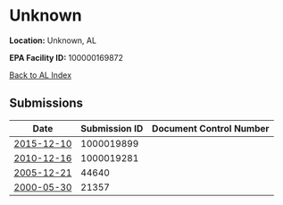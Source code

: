 # Unknown

**Location:** Unknown, AL

**EPA Facility ID:** 100000169872

[Back to AL Index](../../index.md)

## Submissions

| Date | Submission ID | Document Control Number |
|------|--------------|-------------------------|
| [2015-12-10](submissions/1000019899.md) | 1000019899 |  |
| [2010-12-16](submissions/1000019281.md) | 1000019281 |  |
| [2005-12-21](submissions/44640.md) | 44640 |  |
| [2000-05-30](submissions/21357.md) | 21357 |  |
